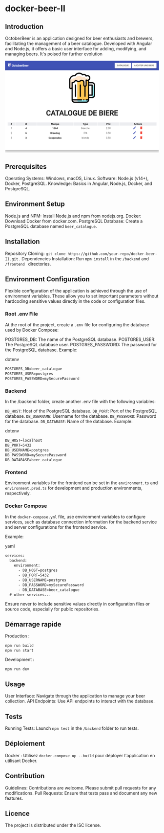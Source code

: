 # docker-beer-II

## Introduction

OctoberBeer is an application designed for beer enthusiasts and brewers, facilitating the management of a beer catalogue. Developed with Angular and Node.js, it offers a basic user interface for adding, modifying, and managing beers. It's poised for further evolution

![Alt text](image.png)

## Prerequisites

Operating Systems: Windows, macOS, Linux.
Software: Node.js (v14+), Docker, PostgreSQL.
Knowledge: Basics in Angular, Node.js, Docker, and PostgreSQL.

## Environment Setup

Node.js and NPM: Install Node.js and npm from nodejs.org.
Docker: Download Docker from docker.com.
PostgreSQL Database: Create a PostgreSQL database named `beer_catalogue`.

## Installation

Repository Cloning: `git clone https://github.com/your-repo/docker-beer-II.git.`
Dependencies Installation: Run `npm install` in the `/backend` and `/frontend ` directories.

## Environment Configuration
Flexible configuration of the application is achieved through the use of environment variables. These allow you to set important parameters without hardcoding sensitive values directly in the code or configuration files.

### Root .env File
At the root of the project, create a `.env` file for configuring the database used by Docker Compose:

POSTGRES_DB: The name of the PostgreSQL database.
POSTGRES_USER: The PostgreSQL database user.
POSTGRES_PASSWORD: The password for the PostgreSQL database.
Example:

dotenv
```
POSTGRES_DB=beer_catalogue
POSTGRES_USER=postgres
POSTGRES_PASSWORD=mySecurePassword
```

### Backend
In the /backend folder, create another .env file with the following variables:

`DB_HOST`: Host of the PostgreSQL database.
`DB_PORT`: Port of the PostgreSQL database.
`DB_USERNAME`: Username for the database.
`DB_PASSWORD`: Password for the database.
`DB_DATABASE`: Name of the database.
Example:

dotenv
```
DB_HOST=localhost
DB_PORT=5432
DB_USERNAME=postgres
DB_PASSWORD=mySecurePassword
DB_DATABASE=beer_catalogue
```

### Frontend
Environment variables for the frontend can be set in the `environment.ts` and `environment.prod.ts` for development and production environments, respectively.

### Docker Compose
In the `docker-compose.yml` file, use environment variables to configure services, such as database connection information for the backend service and server configurations for the frontend service.

Example:

yaml
```
services:
  backend:
    environment:
      - DB_HOST=postgres
      - DB_PORT=5432
      - DB_USERNAME=postgres
      - DB_PASSWORD=mySecurePassword
      - DB_DATABASE=beer_catalogue
  # other services...
```

Ensure never to include sensitive values directly in configuration files or source code, especially for public repositories.

## Démarrage rapide

Production :
```
npm run build
npm run start 
```

Development :
```
npm run dev
```

## Usage

User Interface: Navigate through the application to manage your beer collection.
API Endpoints: Use API endpoints to interact with the database.

## Tests

Running Tests: Launch `npm test` in the `/backend` folder to run tests.

## Déploiement

Docker : Utilisez `docker-compose up --build` pour déployer l'application en utilisant Docker.

## Contribution

Guidelines: Contributions are welcome. Please submit pull requests for any modifications.
Pull Requests: Ensure that tests pass and document any new features.

## Licence

The project is distributed under the ISC license.